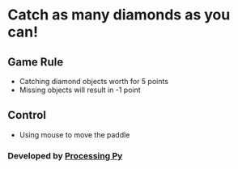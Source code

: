 # Catch as many diamonds as you can!

## Game Rule 
- Catching diamond objects worth for 5 points
- Missing objects will result in -1 point

## Control
- Using mouse to move the paddle

### Developed by [Processing Py](https://py.processing.org/)
